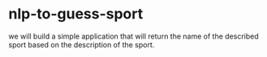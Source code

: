 # nlp-to-guess-sport
we will build a simple application that will return the name of the described sport based on the description of the sport. 
